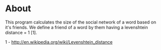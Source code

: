 About
=======================

This program calculates the size of the social network of a word based on it's friends.  We define a friend of a word by them
having a levenshtein distance = 1 [1].


1 - http://en.wikipedia.org/wiki/Levenshtein_distance